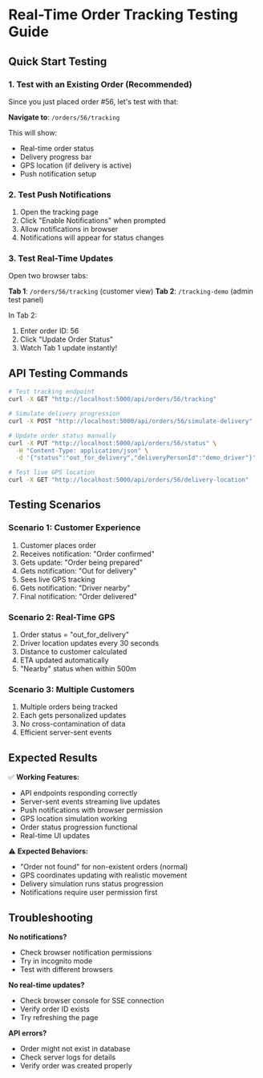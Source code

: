 # Real-Time Order Tracking Testing Guide

## Quick Start Testing

### 1. Test with an Existing Order (Recommended)
Since you just placed order #56, let's test with that:

**Navigate to**: `/orders/56/tracking`

This will show:
- Real-time order status
- Delivery progress bar  
- GPS location (if delivery is active)
- Push notification setup

### 2. Test Push Notifications
1. Open the tracking page
2. Click "Enable Notifications" when prompted
3. Allow notifications in browser
4. Notifications will appear for status changes

### 3. Test Real-Time Updates
Open two browser tabs:

**Tab 1**: `/orders/56/tracking` (customer view)
**Tab 2**: `/tracking-demo` (admin test panel)

In Tab 2:
1. Enter order ID: 56
2. Click "Update Order Status" 
3. Watch Tab 1 update instantly!

## API Testing Commands

```bash
# Test tracking endpoint
curl -X GET "http://localhost:5000/api/orders/56/tracking"

# Simulate delivery progression
curl -X POST "http://localhost:5000/api/orders/56/simulate-delivery"

# Update order status manually
curl -X PUT "http://localhost:5000/api/orders/56/status" \
  -H "Content-Type: application/json" \
  -d '{"status":"out_for_delivery","deliveryPersonId":"demo_driver"}'

# Test live GPS location
curl -X GET "http://localhost:5000/api/orders/56/delivery-location"
```

## Testing Scenarios

### Scenario 1: Customer Experience
1. Customer places order
2. Receives notification: "Order confirmed"
3. Gets update: "Order being prepared" 
4. Gets notification: "Out for delivery"
5. Sees live GPS tracking
6. Gets notification: "Driver nearby"
7. Final notification: "Order delivered"

### Scenario 2: Real-Time GPS
1. Order status = "out_for_delivery"
2. Driver location updates every 30 seconds
3. Distance to customer calculated
4. ETA updated automatically
5. "Nearby" status when within 500m

### Scenario 3: Multiple Customers
1. Multiple orders being tracked
2. Each gets personalized updates
3. No cross-contamination of data
4. Efficient server-sent events

## Expected Results

✅ **Working Features:**
- API endpoints responding correctly
- Server-sent events streaming live updates
- Push notifications with browser permission
- GPS location simulation working
- Order status progression functional
- Real-time UI updates

⚠️ **Expected Behaviors:**
- "Order not found" for non-existent orders (normal)
- GPS coordinates updating with realistic movement
- Delivery simulation runs status progression
- Notifications require user permission first

## Troubleshooting

**No notifications?**
- Check browser notification permissions
- Try in incognito mode
- Test with different browsers

**No real-time updates?**  
- Check browser console for SSE connection
- Verify order ID exists
- Try refreshing the page

**API errors?**
- Order might not exist in database
- Check server logs for details
- Verify order was created properly